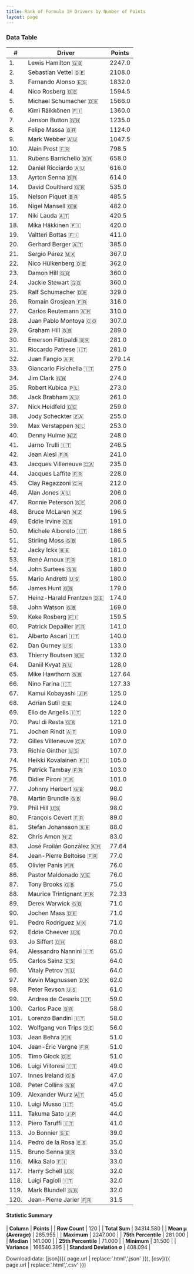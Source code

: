 ```yaml
---
title: Rank of Formula 1® Drivers by Number of Points
layout: page
---
```


<canvas id="chart" width="400" height="180"></canvas>
<script>
var data = {
    "datasets": [
        {
            "backgroundColor": [
                "#9C8E8D",
                "#9C8E8D",
                "#9C8E8D",
                "#9C8E8D",
                "#9C8E8D",
                "#9C8E8D",
                "#9C8E8D",
                "#9C8E8D",
                "#9C8E8D",
                "#9C8E8D",
                "#9C8E8D",
                "#9C8E8D",
                "#9C8E8D",
                "#9C8E8D",
                "#9C8E8D",
                "#9C8E8D",
                "#9C8E8D",
                "#9C8E8D",
                "#9C8E8D",
                "#9C8E8D",
                "#9C8E8D",
                "#9C8E8D",
                "#9C8E8D",
                "#9C8E8D",
                "#9C8E8D",
                "#9C8E8D",
                "#9C8E8D",
                "#9C8E8D",
                "#9C8E8D",
                "#9C8E8D",
                "#9C8E8D",
                "#9C8E8D",
                "#9C8E8D",
                "#9C8E8D",
                "#9C8E8D",
                "#9C8E8D",
                "#9C8E8D",
                "#9C8E8D",
                "#9C8E8D",
                "#9C8E8D",
                "#9C8E8D",
                "#9C8E8D",
                "#9C8E8D",
                "#9C8E8D",
                "#9C8E8D",
                "#9C8E8D",
                "#9C8E8D",
                "#9C8E8D",
                "#9C8E8D",
                "#9C8E8D",
                "#9C8E8D",
                "#9C8E8D",
                "#9C8E8D",
                "#9C8E8D",
                "#9C8E8D",
                "#9C8E8D",
                "#9C8E8D",
                "#9C8E8D",
                "#9C8E8D",
                "#9C8E8D",
                "#9C8E8D",
                "#9C8E8D",
                "#9C8E8D",
                "#9C8E8D",
                "#9C8E8D",
                "#9C8E8D",
                "#9C8E8D",
                "#9C8E8D",
                "#9C8E8D",
                "#9C8E8D",
                "#9C8E8D",
                "#9C8E8D",
                "#9C8E8D",
                "#9C8E8D",
                "#9C8E8D",
                "#9C8E8D",
                "#9C8E8D",
                "#9C8E8D",
                "#9C8E8D",
                "#9C8E8D",
                "#9C8E8D",
                "#9C8E8D",
                "#9C8E8D",
                "#9C8E8D",
                "#9C8E8D",
                "#9C8E8D",
                "#9C8E8D",
                "#9C8E8D",
                "#9C8E8D",
                "#9C8E8D",
                "#9C8E8D",
                "#9C8E8D",
                "#9C8E8D",
                "#9C8E8D",
                "#9C8E8D",
                "#9C8E8D",
                "#9C8E8D",
                "#9C8E8D",
                "#9C8E8D",
                "#9C8E8D",
                "#9C8E8D",
                "#9C8E8D",
                "#9C8E8D",
                "#9C8E8D",
                "#9C8E8D",
                "#9C8E8D",
                "#9C8E8D",
                "#9C8E8D",
                "#9C8E8D",
                "#9C8E8D",
                "#9C8E8D",
                "#9C8E8D",
                "#9C8E8D",
                "#9C8E8D",
                "#9C8E8D",
                "#9C8E8D",
                "#9C8E8D",
                "#9C8E8D",
                "#9C8E8D",
                "#9C8E8D"
            ],
            "borderColor": [
                "#1D181E",
                "#1D181E",
                "#1D181E",
                "#1D181E",
                "#1D181E",
                "#1D181E",
                "#1D181E",
                "#1D181E",
                "#1D181E",
                "#1D181E",
                "#1D181E",
                "#1D181E",
                "#1D181E",
                "#1D181E",
                "#1D181E",
                "#1D181E",
                "#1D181E",
                "#1D181E",
                "#1D181E",
                "#1D181E",
                "#1D181E",
                "#1D181E",
                "#1D181E",
                "#1D181E",
                "#1D181E",
                "#1D181E",
                "#1D181E",
                "#1D181E",
                "#1D181E",
                "#1D181E",
                "#1D181E",
                "#1D181E",
                "#1D181E",
                "#1D181E",
                "#1D181E",
                "#1D181E",
                "#1D181E",
                "#1D181E",
                "#1D181E",
                "#1D181E",
                "#1D181E",
                "#1D181E",
                "#1D181E",
                "#1D181E",
                "#1D181E",
                "#1D181E",
                "#1D181E",
                "#1D181E",
                "#1D181E",
                "#1D181E",
                "#1D181E",
                "#1D181E",
                "#1D181E",
                "#1D181E",
                "#1D181E",
                "#1D181E",
                "#1D181E",
                "#1D181E",
                "#1D181E",
                "#1D181E",
                "#1D181E",
                "#1D181E",
                "#1D181E",
                "#1D181E",
                "#1D181E",
                "#1D181E",
                "#1D181E",
                "#1D181E",
                "#1D181E",
                "#1D181E",
                "#1D181E",
                "#1D181E",
                "#1D181E",
                "#1D181E",
                "#1D181E",
                "#1D181E",
                "#1D181E",
                "#1D181E",
                "#1D181E",
                "#1D181E",
                "#1D181E",
                "#1D181E",
                "#1D181E",
                "#1D181E",
                "#1D181E",
                "#1D181E",
                "#1D181E",
                "#1D181E",
                "#1D181E",
                "#1D181E",
                "#1D181E",
                "#1D181E",
                "#1D181E",
                "#1D181E",
                "#1D181E",
                "#1D181E",
                "#1D181E",
                "#1D181E",
                "#1D181E",
                "#1D181E",
                "#1D181E",
                "#1D181E",
                "#1D181E",
                "#1D181E",
                "#1D181E",
                "#1D181E",
                "#1D181E",
                "#1D181E",
                "#1D181E",
                "#1D181E",
                "#1D181E",
                "#1D181E",
                "#1D181E",
                "#1D181E",
                "#1D181E",
                "#1D181E",
                "#1D181E",
                "#1D181E",
                "#1D181E",
                "#1D181E"
            ],
            "borderWidth": 1,
            "data": [
                2247.0,
                2108.0,
                1832.0,
                1594.5,
                1566.0,
                1360.0,
                1235.0,
                1124.0,
                1047.5,
                798.5,
                658.0,
                616.0,
                614.0,
                535.0,
                485.5,
                482.0,
                420.5,
                420.0,
                411.0,
                385.0,
                367.0,
                362.0,
                360.0,
                360.0,
                329.0,
                316.0,
                310.0,
                307.0,
                289.0,
                281.0,
                281.0,
                279.14,
                275.0,
                274.0,
                273.0,
                261.0,
                259.0,
                255.0,
                253.0,
                248.0,
                246.5,
                241.0,
                235.0,
                228.0,
                212.0,
                206.0,
                206.0,
                196.5,
                191.0,
                186.5,
                186.5,
                181.0,
                181.0,
                180.0,
                180.0,
                179.0,
                174.0,
                169.0,
                159.5,
                141.0,
                140.0,
                133.0,
                132.0,
                128.0,
                127.64,
                127.33,
                125.0,
                124.0,
                122.0,
                121.0,
                109.0,
                107.0,
                107.0,
                105.0,
                103.0,
                101.0,
                98.0,
                98.0,
                98.0,
                89.0,
                88.0,
                83.0,
                77.64,
                77.0,
                76.0,
                76.0,
                75.0,
                72.33,
                71.0,
                71.0,
                71.0,
                70.0,
                68.0,
                65.0,
                64.0,
                64.0,
                62.0,
                61.0,
                59.0,
                58.0,
                58.0,
                56.0,
                51.0,
                51.0,
                51.0,
                49.0,
                47.0,
                47.0,
                45.0,
                45.0,
                44.0,
                41.0,
                39.0,
                35.0,
                33.0,
                33.0,
                32.0,
                32.0,
                32.0,
                31.5
            ],
            "label": "Points"
        }
    ],
    "labels": [
        "Lewis Hamilton",
        "Sebastian Vettel",
        "Fernando Alonso",
        "Nico Rosberg",
        "Michael Schumacher",
        "Kimi Räikkönen",
        "Jenson Button",
        "Felipe Massa",
        "Mark Webber",
        "Alain Prost",
        "Rubens Barrichello",
        "Daniel Ricciardo",
        "Ayrton Senna",
        "David Coulthard",
        "Nelson Piquet",
        "Nigel Mansell",
        "Niki Lauda",
        "Mika Häkkinen",
        "Valtteri Bottas",
        "Gerhard Berger",
        "Sergio Pérez",
        "Nico Hülkenberg",
        "Damon Hill",
        "Jackie Stewart",
        "Ralf Schumacher",
        "Romain Grosjean",
        "Carlos Reutemann",
        "Juan Pablo Montoya",
        "Graham Hill",
        "Emerson Fittipaldi",
        "Riccardo Patrese",
        "Juan Fangio",
        "Giancarlo Fisichella",
        "Jim Clark",
        "Robert Kubica",
        "Jack Brabham",
        "Nick Heidfeld",
        "Jody Scheckter",
        "Max Verstappen",
        "Denny Hulme",
        "Jarno Trulli",
        "Jean Alesi",
        "Jacques Villeneuve",
        "Jacques Laffite",
        "Clay Regazzoni",
        "Alan Jones",
        "Ronnie Peterson",
        "Bruce McLaren",
        "Eddie Irvine",
        "Michele Alboreto",
        "Stirling Moss",
        "Jacky Ickx",
        "René Arnoux",
        "John Surtees",
        "Mario Andretti",
        "James Hunt",
        "Heinz-Harald Frentzen",
        "John Watson",
        "Keke Rosberg",
        "Patrick Depailler",
        "Alberto Ascari",
        "Dan Gurney",
        "Thierry Boutsen",
        "Daniil Kvyat",
        "Mike Hawthorn",
        "Nino Farina",
        "Kamui Kobayashi",
        "Adrian Sutil",
        "Elio de Angelis",
        "Paul di Resta",
        "Jochen Rindt",
        "Gilles Villeneuve",
        "Richie Ginther",
        "Heikki Kovalainen",
        "Patrick Tambay",
        "Didier Pironi",
        "Johnny Herbert",
        "Martin Brundle",
        "Phil Hill",
        "François Cevert",
        "Stefan Johansson",
        "Chris Amon",
        "José Froilán González",
        "Jean-Pierre Beltoise",
        "Olivier Panis",
        "Pastor Maldonado",
        "Tony Brooks",
        "Maurice Trintignant",
        "Derek Warwick",
        "Jochen Mass",
        "Pedro Rodríguez",
        "Eddie Cheever",
        "Jo Siffert",
        "Alessandro Nannini",
        "Carlos Sainz",
        "Vitaly Petrov",
        "Kevin Magnussen",
        "Peter Revson",
        "Andrea de Cesaris",
        "Carlos Pace",
        "Lorenzo Bandini",
        "Wolfgang von Trips",
        "Jean Behra",
        "Jean-Éric Vergne",
        "Timo Glock",
        "Luigi Villoresi",
        "Innes Ireland",
        "Peter Collins",
        "Alexander Wurz",
        "Luigi Musso",
        "Takuma Sato",
        "Piero Taruffi",
        "Jo Bonnier",
        "Pedro de la Rosa",
        "Bruno Senna",
        "Mika Salo",
        "Harry Schell",
        "Luigi Fagioli",
        "Mark Blundell",
        "Jean-Pierre Jarier"
    ]
};
var options = {
  legend: {
    display: false
  },
  scales: {
    xAxes: [{
      ticks: {
        beginAtZero: true,
        maxRotation: 180,
        display: window.innerWidth > 800
      }
    }],
    yAxes: [{
      ticks: {
        beginAtZero: true
      }
    }]
  },
  onResize: function(chart, size) {
    chart.options.scales.xAxes[0].ticks.display = size.width > 800;
  }
};
var chart = new Chart("chart", {
    data: data,
    type: 'bar',
    options: options
});
</script>



### Data Table

| # | Driver | Points |
|--|--|--|
| 1. | Lewis Hamilton 🇬🇧 | 2247.0 |
| 2. | Sebastian Vettel 🇩🇪 | 2108.0 |
| 3. | Fernando Alonso 🇪🇸 | 1832.0 |
| 4. | Nico Rosberg 🇩🇪 | 1594.5 |
| 5. | Michael Schumacher 🇩🇪 | 1566.0 |
| 6. | Kimi Räikkönen 🇫🇮 | 1360.0 |
| 7. | Jenson Button 🇬🇧 | 1235.0 |
| 8. | Felipe Massa 🇧🇷 | 1124.0 |
| 9. | Mark Webber 🇦🇺 | 1047.5 |
| 10. | Alain Prost 🇫🇷 | 798.5 |
| 11. | Rubens Barrichello 🇧🇷 | 658.0 |
| 12. | Daniel Ricciardo 🇦🇺 | 616.0 |
| 13. | Ayrton Senna 🇧🇷 | 614.0 |
| 14. | David Coulthard 🇬🇧 | 535.0 |
| 15. | Nelson Piquet 🇧🇷 | 485.5 |
| 16. | Nigel Mansell 🇬🇧 | 482.0 |
| 17. | Niki Lauda 🇦🇹 | 420.5 |
| 18. | Mika Häkkinen 🇫🇮 | 420.0 |
| 19. | Valtteri Bottas 🇫🇮 | 411.0 |
| 20. | Gerhard Berger 🇦🇹 | 385.0 |
| 21. | Sergio Pérez 🇲🇽 | 367.0 |
| 22. | Nico Hülkenberg 🇩🇪 | 362.0 |
| 23. | Damon Hill 🇬🇧 | 360.0 |
| 24. | Jackie Stewart 🇬🇧 | 360.0 |
| 25. | Ralf Schumacher 🇩🇪 | 329.0 |
| 26. | Romain Grosjean 🇫🇷 | 316.0 |
| 27. | Carlos Reutemann 🇦🇷 | 310.0 |
| 28. | Juan Pablo Montoya 🇨🇴 | 307.0 |
| 29. | Graham Hill 🇬🇧 | 289.0 |
| 30. | Emerson Fittipaldi 🇧🇷 | 281.0 |
| 31. | Riccardo Patrese 🇮🇹 | 281.0 |
| 32. | Juan Fangio 🇦🇷 | 279.14 |
| 33. | Giancarlo Fisichella 🇮🇹 | 275.0 |
| 34. | Jim Clark 🇬🇧 | 274.0 |
| 35. | Robert Kubica 🇵🇱 | 273.0 |
| 36. | Jack Brabham 🇦🇺 | 261.0 |
| 37. | Nick Heidfeld 🇩🇪 | 259.0 |
| 38. | Jody Scheckter 🇿🇦 | 255.0 |
| 39. | Max Verstappen 🇳🇱 | 253.0 |
| 40. | Denny Hulme 🇳🇿 | 248.0 |
| 41. | Jarno Trulli 🇮🇹 | 246.5 |
| 42. | Jean Alesi 🇫🇷 | 241.0 |
| 43. | Jacques Villeneuve 🇨🇦 | 235.0 |
| 44. | Jacques Laffite 🇫🇷 | 228.0 |
| 45. | Clay Regazzoni 🇨🇭 | 212.0 |
| 46. | Alan Jones 🇦🇺 | 206.0 |
| 47. | Ronnie Peterson 🇸🇪 | 206.0 |
| 48. | Bruce McLaren 🇳🇿 | 196.5 |
| 49. | Eddie Irvine 🇬🇧 | 191.0 |
| 50. | Michele Alboreto 🇮🇹 | 186.5 |
| 51. | Stirling Moss 🇬🇧 | 186.5 |
| 52. | Jacky Ickx 🇧🇪 | 181.0 |
| 53. | René Arnoux 🇫🇷 | 181.0 |
| 54. | John Surtees 🇬🇧 | 180.0 |
| 55. | Mario Andretti 🇺🇸 | 180.0 |
| 56. | James Hunt 🇬🇧 | 179.0 |
| 57. | Heinz-Harald Frentzen 🇩🇪 | 174.0 |
| 58. | John Watson 🇬🇧 | 169.0 |
| 59. | Keke Rosberg 🇫🇮 | 159.5 |
| 60. | Patrick Depailler 🇫🇷 | 141.0 |
| 61. | Alberto Ascari 🇮🇹 | 140.0 |
| 62. | Dan Gurney 🇺🇸 | 133.0 |
| 63. | Thierry Boutsen 🇧🇪 | 132.0 |
| 64. | Daniil Kvyat 🇷🇺 | 128.0 |
| 65. | Mike Hawthorn 🇬🇧 | 127.64 |
| 66. | Nino Farina 🇮🇹 | 127.33 |
| 67. | Kamui Kobayashi 🇯🇵 | 125.0 |
| 68. | Adrian Sutil 🇩🇪 | 124.0 |
| 69. | Elio de Angelis 🇮🇹 | 122.0 |
| 70. | Paul di Resta 🇬🇧 | 121.0 |
| 71. | Jochen Rindt 🇦🇹 | 109.0 |
| 72. | Gilles Villeneuve 🇨🇦 | 107.0 |
| 73. | Richie Ginther 🇺🇸 | 107.0 |
| 74. | Heikki Kovalainen 🇫🇮 | 105.0 |
| 75. | Patrick Tambay 🇫🇷 | 103.0 |
| 76. | Didier Pironi 🇫🇷 | 101.0 |
| 77. | Johnny Herbert 🇬🇧 | 98.0 |
| 78. | Martin Brundle 🇬🇧 | 98.0 |
| 79. | Phil Hill 🇺🇸 | 98.0 |
| 80. | François Cevert 🇫🇷 | 89.0 |
| 81. | Stefan Johansson 🇸🇪 | 88.0 |
| 82. | Chris Amon 🇳🇿 | 83.0 |
| 83. | José Froilán González 🇦🇷 | 77.64 |
| 84. | Jean-Pierre Beltoise 🇫🇷 | 77.0 |
| 85. | Olivier Panis 🇫🇷 | 76.0 |
| 86. | Pastor Maldonado 🇻🇪 | 76.0 |
| 87. | Tony Brooks 🇬🇧 | 75.0 |
| 88. | Maurice Trintignant 🇫🇷 | 72.33 |
| 89. | Derek Warwick 🇬🇧 | 71.0 |
| 90. | Jochen Mass 🇩🇪 | 71.0 |
| 91. | Pedro Rodríguez 🇲🇽 | 71.0 |
| 92. | Eddie Cheever 🇺🇸 | 70.0 |
| 93. | Jo Siffert 🇨🇭 | 68.0 |
| 94. | Alessandro Nannini 🇮🇹 | 65.0 |
| 95. | Carlos Sainz 🇪🇸 | 64.0 |
| 96. | Vitaly Petrov 🇷🇺 | 64.0 |
| 97. | Kevin Magnussen 🇩🇰 | 62.0 |
| 98. | Peter Revson 🇺🇸 | 61.0 |
| 99. | Andrea de Cesaris 🇮🇹 | 59.0 |
| 100. | Carlos Pace 🇧🇷 | 58.0 |
| 101. | Lorenzo Bandini 🇮🇹 | 58.0 |
| 102. | Wolfgang von Trips 🇩🇪 | 56.0 |
| 103. | Jean Behra 🇫🇷 | 51.0 |
| 104. | Jean-Éric Vergne 🇫🇷 | 51.0 |
| 105. | Timo Glock 🇩🇪 | 51.0 |
| 106. | Luigi Villoresi 🇮🇹 | 49.0 |
| 107. | Innes Ireland 🇬🇧 | 47.0 |
| 108. | Peter Collins 🇬🇧 | 47.0 |
| 109. | Alexander Wurz 🇦🇹 | 45.0 |
| 110. | Luigi Musso 🇮🇹 | 45.0 |
| 111. | Takuma Sato 🇯🇵 | 44.0 |
| 112. | Piero Taruffi 🇮🇹 | 41.0 |
| 113. | Jo Bonnier 🇸🇪 | 39.0 |
| 114. | Pedro de la Rosa 🇪🇸 | 35.0 |
| 115. | Bruno Senna 🇧🇷 | 33.0 |
| 116. | Mika Salo 🇫🇮 | 33.0 |
| 117. | Harry Schell 🇺🇸 | 32.0 |
| 118. | Luigi Fagioli 🇮🇹 | 32.0 |
| 119. | Mark Blundell 🇬🇧 | 32.0 |
| 120. | Jean-Pierre Jarier 🇫🇷 | 31.5 |

#### Statistic Summary

| **Column** | **Points** |
| **Row Count** | 120 |
| **Total Sum** | 34314.580 |
| **Mean μ (Average)** | 285.955 |
| **Maximum** | 2247.000 |
| **75th Percentile** | 281.000 |
| **Median** | 141.000 |
| **25th Percentile** | 71.000 |
| **Minimum** | 31.500 |
| **Variance** | 166540.395 |
| **Standard Deviation σ** | 408.094 |

Download data: [json]({{ page.url | replace:'.html','.json' }}), [csv]({{ page.url | replace:'.html','.csv' }})
